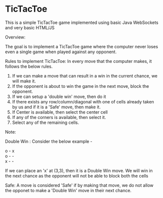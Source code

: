 # TicTacToe

This is a simple TicTacToe game implemented using basic Java WebSockets and very basic HTML/JS

Overview:

The goal is to implement a TicTacToe game where the computer never loses even a single game when played against any opponent.


Rules to implement TicTacToe:
In every move that the computer makes, it follows the below rules.

1. If we can make a move that can result in a win in the current chance, we will make it.
2. If the opponent is about to win the game in the next move, block the opponent.
3. If we can setup a 'double win' move, then do it
4. If there exists any row/column/diagonal with one of cells already taken by us and if it is a 'Safe' move, then make it.
5. If Center is available, then select the center cell
6. If any of the corners is available, then select it.
7. Select any of the remaining cells.

Note:

Double Win : Consider the below example -

o - x <br> 
o - - <br>
x - -

If we can place an 'x' at (3,3), then it is a Double Win  move. We will win in the next chance as the opponent will not be able to block both the cells


Safe: A move is considered 'Safe' if by making that move, we do not allow the opponet to make a 'Double Win' move in their next chance.
